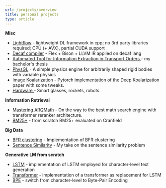 ```yaml
---
url: /projects/overview
title: personal projects
type: article
---
```


**Misc**
- <a class="article-ref" href="https://github.com/kali-v/lightflow" >Lightflow</a> - lightweight DL framework in cpp; no 3rd party libraries required; CPU (+ AVX), partial CUDA support
- <a class="article-ref" href="https://github.com/kali-v/decaf-compiler" >Decaf compiler</a> - Flex + Bison + LLVM IR applied on decaf lang
- <a class="article-ref" href="https://www.youtube.com/watch?v=R-kLflXRjeM">Automated Tool for Information Extraction in Transport Orders </a> - my bachelor's thesis
- <a class="article-ref" href="/projects/phys" >PhysGL</a> - A simple physics engine for arbitrarily shaped rigid bodies with variable physics
- <a class="article-ref" href="/projects/colorization" >Image Koalarization</a> - Pytorch implementation of the Deep Koalarization paper with some tweaks.
- <a class="article-ref" href="/projects/hw" >Hardware </a> - Smart glasses, rockets, robots

**Information Retrieval**
- <a class="article-ref" href="/projects/arqmath" >Mastering ARQMath</a> - On the way to the best math search engine with transformer reranker architecture.
- <a class="article-ref" href="/projects/bm25" >BM25+</a> - from scratch BM25+ evaluated on Cranfield

**Big Data**
- <a class="article-ref" href="/projects/bfr" >BFR clustering</a> - Implementation of BFR clustering
- <a class="article-ref" href="/projects/sentences" >Sentence Similarity</a> - My take on the sentence similarity problem

**Generative LM from scratch**
- <a class="article-ref" href="https://github.com/kali-v/tiny-lab/blob/main/generative_lm/lstm.ipynb" >LSTM</a> - implementation of LSTM employed for character-level text generation
- <a class="article-ref" href="https://github.com/kali-v/tiny-lab/blob/main/generative_lm/transformer.ipynb" >Transformer</a> - implementation of a transformer as replacement for LSTM
- <a class="article-ref" href="https://github.com/kali-v/tiny-lab/blob/main/generative_lm/bpe.ipynb" >BPE</a> - switch from character-level to Byte-Pair Encoding

